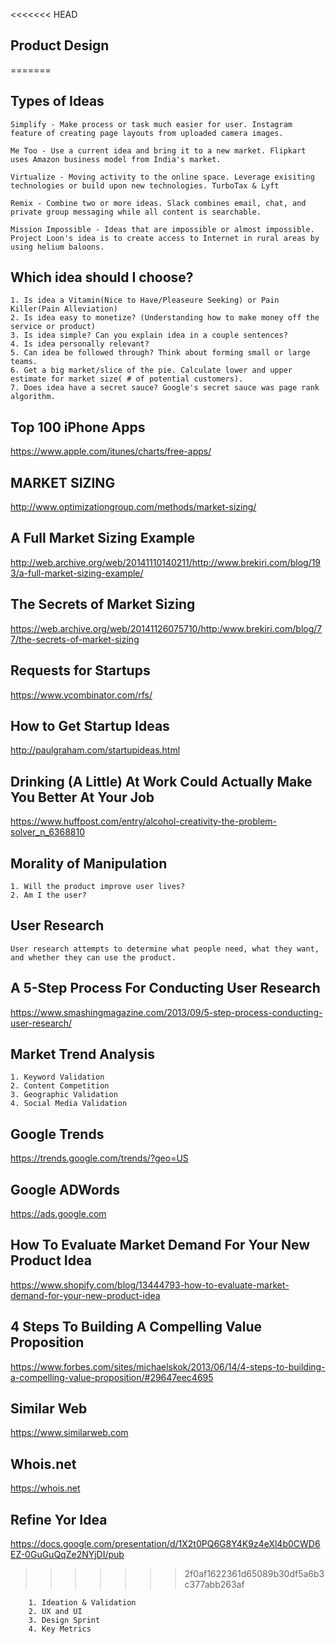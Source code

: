 <<<<<<< HEAD
## Product Design
=======
## Types of Ideas

    Simplify - Make process or task much easier for user. Instagram feature of creating page layouts from uploaded camera images.

    Me Too - Use a current idea and bring it to a new market. Flipkart uses Amazon business model from India's market.

    Virtualize - Moving activity to the online space. Leverage exisiting technologies or build upon new technologies. TurboTax & Lyft

    Remix - Combine two or more ideas. Slack combines email, chat, and private group messaging while all content is searchable.

    Mission Impossible - Ideas that are impossible or almost impossible. Project Loon's idea is to create access to Internet in rural areas by using helium baloons.

## Which idea should I choose?

    1. Is idea a Vitamin(Nice to Have/Pleaseure Seeking) or Pain Killer(Pain Alleviation)
    2. Is idea easy to monetize? (Understanding how to make money off the service or product)
    3. Is idea simple? Can you explain idea in a couple sentences?
    4. Is idea personally relevant?
    5. Can idea be followed through? Think about forming small or large teams.
    6. Get a big market/slice of the pie. Calculate lower and upper estimate for market size( # of potential customers).
    7. Does idea have a secret sauce? Google's secret sauce was page rank algorithm.


## Top 100 iPhone Apps

https://www.apple.com/itunes/charts/free-apps/

## MARKET SIZING

http://www.optimizationgroup.com/methods/market-sizing/

## A Full Market Sizing Example

http://web.archive.org/web/20141110140211/http://www.brekiri.com/blog/193/a-full-market-sizing-example/

## The Secrets of Market Sizing

https://web.archive.org/web/20141126075710/http:/www.brekiri.com/blog/77/the-secrets-of-market-sizing

## Requests for Startups

https://www.ycombinator.com/rfs/

## How to Get Startup Ideas

http://paulgraham.com/startupideas.html

## Drinking (A Little) At Work Could Actually Make You Better At Your Job

https://www.huffpost.com/entry/alcohol-creativity-the-problem-solver_n_6368810

## Morality of Manipulation

    1. Will the product improve user lives?
    2. Am I the user?

## User Research

    User research attempts to determine what people need, what they want, and whether they can use the product.

## A 5-Step Process For Conducting User Research

https://www.smashingmagazine.com/2013/09/5-step-process-conducting-user-research/

## Market Trend Analysis

    1. Keyword Validation
    2. Content Competition
    3. Geographic Validation
    4. Social Media Validation

 ## Google Trends
 
 https://trends.google.com/trends/?geo=US
 
 ## Google ADWords
 
 https://ads.google.com
 
 ## How To Evaluate Market Demand For Your New Product Idea
 
 https://www.shopify.com/blog/13444793-how-to-evaluate-market-demand-for-your-new-product-idea

## 4 Steps To Building A Compelling Value Proposition

https://www.forbes.com/sites/michaelskok/2013/06/14/4-steps-to-building-a-compelling-value-proposition/#29647eec4695

## Similar Web

https://www.similarweb.com

## Whois.net

https://whois.net

## Refine Yor Idea

https://docs.google.com/presentation/d/1X2t0PQ6G8Y4K9z4eXl4b0CWD6EZ-0GuGuQqZe2NYjDI/pub



>>>>>>> 2f0af1622361d65089b30df5a6b3c377abb263af

        1. Ideation & Validation
        2. UX and UI
        3. Design Sprint
        4. Key Metrics
